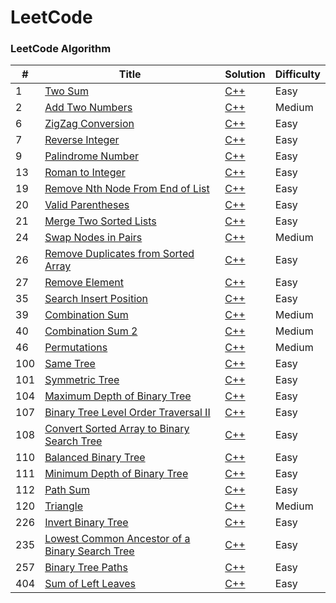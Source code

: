 LeetCode
========

### LeetCode Algorithm

| # | Title | Solution | Difficulty |
|---| ----- | -------- | ---------- |
|1|[Two Sum](https://leetcode.com/problems/two-sum/)| [C++](./cpp/2Sum.cpp)|Easy|
|2|[Add Two Numbers](https://leetcode.com/problems/add-two-numbers/)| [C++](./cpp/addTwoNumbers.cpp)|Medium|
|6|[ZigZag Conversion](https://leetcode.com/problems/zigzag-conversion/)| [C++](./cpp/zigZagConversion.cpp)|Easy|
|7|[Reverse Integer](https://leetcode.com/problems/reverse-integer/)| [C++](./cpp/reverseinteger.cpp)|Easy|
|9|[Palindrome Number](https://leetcode.com/problems/palindrome-number/)| [C++](./cpp/Palindromenumber.cpp)|Easy|
|13|[Roman to Integer](https://leetcode.com/problems/roman-to-integer/)| [C++](./cpp/romanToIntegers.cpp)|Easy|
|19|[Remove Nth Node From End of List](https://leetcode.com/problems/remove-nth-node-from-end-of-list/)| [C++](./cpp/removeNlistend.cpp)|Easy|
|20|[Valid Parentheses](https://leetcode.com/problems/valid-parentheses/)| [C++](./cpp/validParentheses.cpp)|Easy|
|21|[Merge Two Sorted Lists](https://leetcode.com/problems/merge-two-sorted-lists/)| [C++](./cpp/mergeTwoSortedList.cpp)|Easy|
|24|[Swap Nodes in Pairs](https://leetcode.com/problems/swap-nodes-in-pairs/#/description)|[C++](./cpp/swap-nodes-in-pairs.cpp)|Medium|
|26|[Remove Duplicates from Sorted Array](https://leetcode.com/problems/remove-duplicates-from-sorted-array/)| [C++](./cpp/RemoveDuplicates.c-p)|Easy|
|27|[Remove Element](https://leetcode.com/problems/remove-element/)| [C++](./cpp/RemoveElement.cpp)|Easy|
|35|[Search Insert Position](https://leetcode.com/problems/search-insert-position/#/description)|[C++](./cpp/search-insert-position.cpp)|Easy|
|39|[Combination Sum](https://leetcode.com/problems/combination-sum/#/description)|[C++](./cpp/combination-sum.cpp)|Medium|
|40|[Combination Sum 2](https://leetcode.com/problems/combination-sum-ii/#/description)|[C++](./cpp/combination-sum-ii.cpp)|Medium|
|46|[Permutations](https://leetcode.com/problems/permutations/#/description)|[C++](./cpp/permutation.cpp)|Medium|
|100|[Same Tree](https://leetcode.com/problems/same-tree/#/description)| [C++](./cpp/same-tree.cpp)|Easy|
|101|[Symmetric Tree](https://leetcode.com/problems/symmetric-tree)| [C++](./cpp/symmetric-tree.cpp)|Easy|
|104|[Maximum Depth of Binary Tree](https://leetcode.com/problems/maximum-depth-of-binary-tree/#/description) | [C++](./cpp/maximum-depth-of-binary-tree.cpp)|Easy|
|107|[Binary Tree Level Order Traversal II](https://leetcode.com/problems/binary-tree-level-order-traversal-ii/#/description)|[C++](./cpp/binary-tree-level-order-traversal-ii.cpp)|Easy|
|108|[Convert Sorted Array to Binary Search Tree](https://leetcode.com/problems/convert-sorted-array-to-binary-search-tree)| [C++](./cpp/sorted-array-to-binary-search-tree.cpp) |Easy|
|110|[Balanced Binary Tree](https://leetcode.com/problems/balanced-binary-tree/)| [C++](./cpp/balanced-binary-tree.cpp)|Easy|
|111|[Minimum Depth of Binary Tree](https://leetcode.com/problems/minimum-depth-of-binary-tree/#/description)|[C++](./cpp/minimum-depth-of-binary-tree.cpp)|Easy|
|112|[Path Sum](https://leetcode.com/problems/path-sum/#/description)|[C++](./cpp/path-sum.cpp)|Easy|
|120|[Triangle](https://leetcode.com/problems/triangle)| [C++](./cpp/triangle.cpp)|Medium|
|226|[Invert Binary Tree](https://leetcode.com/problems/invert-binary-tree/#/description)|[C++](./cpp/invert-binary-tree.cpp)|Easy|
|235|[Lowest Common Ancestor of a Binary Search Tree](https://leetcode.com/problems/lowest-common-ancestor-of-a-binary-search-tree/#/description)|[C++](./cpp/lowest-common-ancestor-of-a-bst.cpp)|Easy|
|257|[Binary Tree Paths](https://leetcode.com/problems/binary-tree-paths/#/description)|[C++](./cpp/binary-tree-paths.cpp)|Easy|
|404|[Sum of Left Leaves](https://leetcode.com/problems/sum-of-left-leaves)| [C++](./cpp/sumOfLeftLeaves.cpp)|Easy|
